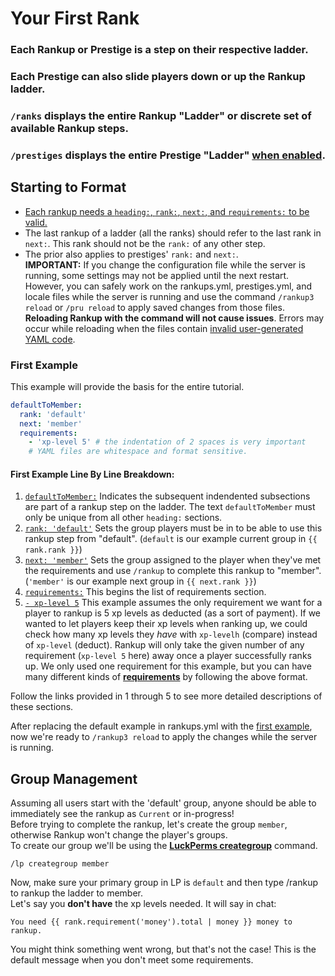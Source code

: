 <meta name="description" content="A walkthrough to create your first rankup!">
<meta name="keywords" content="Rankup, Minecraft, Plugin, Spigot, Prestige">

# Your First Rank
### Each Rankup or Prestige is a step on their respective ladder.
### Each Prestige can also slide players down or up the Rankup ladder.
### `/ranks` displays the entire Rankup "Ladder" or discrete set of available Rankup steps.
### `/prestiges` displays the entire Prestige "Ladder" [when enabled](../GitHub/Rankup3/config/Prestiges.html).
## Starting to Format
* [Each rankup needs a `heading:`, `rank:`, `next:`, and `requirements:` to be valid.](../Rankups-and-prestiges/How-to-Rankups.yml.html#these-are-the-4-required-sections-in-the-rankupsyml-file-necessary-for-a-rankup-to-be-considered-valid-individually)
* The last rankup of a ladder (all the ranks) should refer to the last rank in `next:`. This rank should not be the `rank:` of any other step.
* The prior also applies to prestiges' `rank:` and `next:`.  
**IMPORTANT:** If you change the configuration file while the server is running, some settings may not be applied until the next restart. However, you can safely work on the rankups.yml, prestiges.yml, and locale files while the server is running and use the command `/rankup3 reload` or `/pru reload` to apply saved changes from those files. **Reloading Rankup with the command will not cause issues**. Errors may occur while reloading when the files contain [invalid user-generated YAML code](../FAQ.md#yaml-questions).  

### First Example
This example will provide the basis for the entire tutorial.
```yaml
defaultToMember:
  rank: 'default'
  next: 'member'
  requirements:
    - 'xp-level 5' # the indentation of 2 spaces is very important
    # YAML files are whitespace and format sensitive.
```
#### First Example Line By Line Breakdown:
1. [`defaultToMember:`](../Rankups-and-Prestiges/How-to-Rankups.yml.md#1-heading) Indicates the subsequent indendented subsections are part of a rankup step on the ladder. The text `defaultToMember` must only be unique from all other `heading:` sections.
2. [`rank: 'default'`](../Rankups-and-Prestiges/How-to-Rankups.yml.md#2-rank-and-next) Sets the group players must be in to be able to use this rankup step from "default". (`default` is our example current group in `{{ rank.rank }}`)
3. [`next: 'member'`](../Rankups-and-Prestiges/How-to-Rankups.yml.md#2-rank-and-next) Sets the group assigned to the player when they've met the requirements and use `/rankup` to complete this rankup to "member". (`'member'` is our example next group in `{{ next.rank }}`)
4. [`requirements:`](../Rankups-and-Prestiges/How-to-Rankups.yml.md#4-requirements) This begins the list of requirements section.
5. [`- xp-level 5`](../List-of-Requirements.md) This example assumes the only requirement we want for a player to rankup is 5 xp levels as deducted (as a sort of payment). If we wanted to let players keep their xp levels when ranking up, we could check how many xp levels they _have_ with `xp-levelh` (compare) instead of `xp-level` (deduct). Rankup will only take the given number of any requirement (`xp-level 5` here) away once a player successfully ranks up. We only used one requirement for this example, but you can have many different kinds of **[requirements](../List-of-Requirements.md)** by following the above format.  

Follow the links provided in 1 through 5 to see more detailed descriptions of these sections.  

After replacing the default example in rankups.yml with the [first example](../Basic-Configuration/Your-First-Rank.md#first-example), now we're ready to `/rankup3 reload` to apply the changes while the server is running.
## Group Management
Assuming all users start with the 'default' group, anyone should be able to immediately see the rankup as `Current` or in-progress!  
Before trying to complete the rankup, let's create the group `member`, otherwise Rankup won't change the player's groups.  
To create our group we'll be using the **[LuckPerms creategroup](../LuckPerms/Wiki/General-Commands/creategroup.html)** command.
```
/lp creategroup member
```
Now, make sure your primary group in LP is `default` and then type /rankup to rankup the ladder to member.  
Let's say you **don't have** the xp levels needed. It will say in chat:
```
You need {{ rank.requirement('money').total | money }} money to rankup.
```
You might think something went wrong, but that's not the case! This is the default message when you don't meet some requirements.
